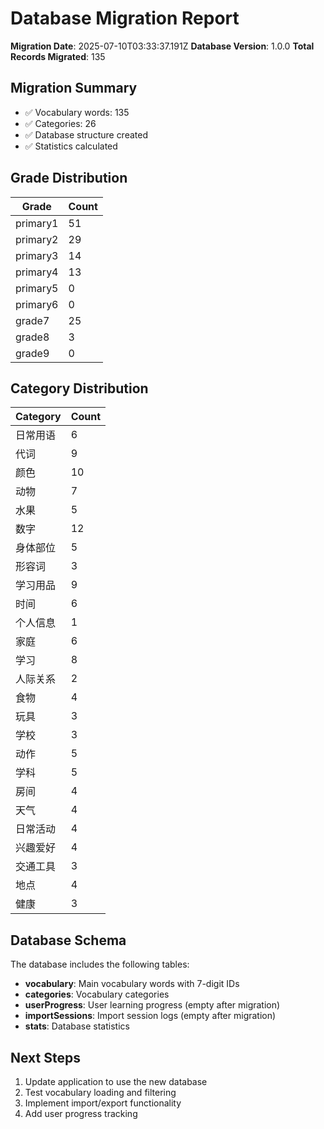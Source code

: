# Database Migration Report

**Migration Date**: 2025-07-10T03:33:37.191Z
**Database Version**: 1.0.0
**Total Records Migrated**: 135

## Migration Summary

- ✅ Vocabulary words: 135
- ✅ Categories: 26
- ✅ Database structure created
- ✅ Statistics calculated

## Grade Distribution

| Grade | Count |
|-------|-------|
| primary1 | 51 |
| primary2 | 29 |
| primary3 | 14 |
| primary4 | 13 |
| primary5 | 0 |
| primary6 | 0 |
| grade7 | 25 |
| grade8 | 3 |
| grade9 | 0 |

## Category Distribution

| Category | Count |
|----------|-------|
| 日常用语 | 6 |
| 代词 | 9 |
| 颜色 | 10 |
| 动物 | 7 |
| 水果 | 5 |
| 数字 | 12 |
| 身体部位 | 5 |
| 形容词 | 3 |
| 学习用品 | 9 |
| 时间 | 6 |
| 个人信息 | 1 |
| 家庭 | 6 |
| 学习 | 8 |
| 人际关系 | 2 |
| 食物 | 4 |
| 玩具 | 3 |
| 学校 | 3 |
| 动作 | 5 |
| 学科 | 5 |
| 房间 | 4 |
| 天气 | 4 |
| 日常活动 | 4 |
| 兴趣爱好 | 4 |
| 交通工具 | 3 |
| 地点 | 4 |
| 健康 | 3 |

## Database Schema

The database includes the following tables:

- **vocabulary**: Main vocabulary words with 7-digit IDs
- **categories**: Vocabulary categories
- **userProgress**: User learning progress (empty after migration)
- **importSessions**: Import session logs (empty after migration)
- **stats**: Database statistics

## Next Steps

1. Update application to use the new database
2. Test vocabulary loading and filtering
3. Implement import/export functionality
4. Add user progress tracking
